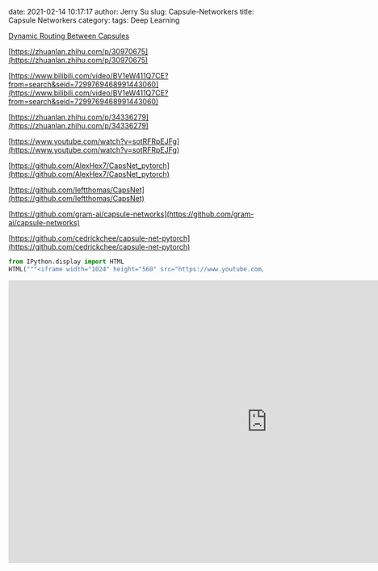 date: 2021-02-14 10:17:17
author: Jerry Su
slug: Capsule-Networkers
title: Capsule Networkers
category: 
tags: Deep Learning

[Dynamic Routing Between Capsules](https://papers.nips.cc/paper/2017/file/2cad8fa47bbef282badbb8de5374b894-Paper.pdf)

[https://zhuanlan.zhihu.com/p/30970675](https://zhuanlan.zhihu.com/p/30970675)

[https://www.bilibili.com/video/BV1eW411Q7CE?from=search&seid=7299769468991443060](https://www.bilibili.com/video/BV1eW411Q7CE?from=search&seid=7299769468991443060)

[https://zhuanlan.zhihu.com/p/34336279](https://zhuanlan.zhihu.com/p/34336279)

[https://www.youtube.com/watch?v=sotRFRpEJFg](https://www.youtube.com/watch?v=sotRFRpEJFg)

[https://github.com/AlexHex7/CapsNet_pytorch](https://github.com/AlexHex7/CapsNet_pytorch)

[https://github.com/leftthomas/CapsNet](https://github.com/leftthomas/CapsNet)

[https://github.com/gram-ai/capsule-networks](https://github.com/gram-ai/capsule-networks)

[https://github.com/cedrickchee/capsule-net-pytorch](https://github.com/cedrickchee/capsule-net-pytorch)


```python
from IPython.display import HTML
HTML("""<iframe width="1024" height="560" src="https://www.youtube.com/watch?v=sotRFRpEJFg" frameborder="0" allowfullscreen></iframe>""")
```




<iframe width="1024" height="560" src="https://www.youtube.com/watch?v=sotRFRpEJFg" frameborder="0" allowfullscreen></iframe>




```python

```
